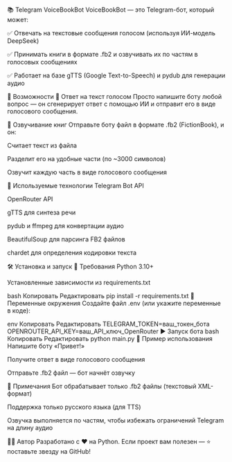 📚 Telegram VoiceBookBot
VoiceBookBot — это Telegram-бот, который может:

✅ Отвечать на текстовые сообщения голосом (используя ИИ-модель DeepSeek)

✅ Принимать книги в формате .fb2 и озвучивать их по частям в голосовых сообщениях

✅ Работает на базе gTTS (Google Text-to-Speech) и pydub для генерации аудио

🚀 Возможности
🤖 Ответ на текст голосом
Просто напишите боту любой вопрос — он сгенерирует ответ с помощью ИИ и отправит его в виде голосового сообщения.

📖 Озвучивание книг
Отправьте боту файл в формате .fb2 (FictionBook), и он:

Считает текст из файла

Разделит его на удобные части (по ~3000 символов)

Озвучит каждую часть в виде голосового сообщения

🧠 Используемые технологии
Telegram Bot API

OpenRouter API

gTTS для синтеза речи

pydub и ffmpeg для конвертации аудио

BeautifulSoup для парсинга FB2 файлов

chardet для определения кодировки текста

🛠 Установка и запуск
🔧 Требования
Python 3.10+

Установленные зависимости из requirements.txt

bash
Копировать
Редактировать
pip install -r requirements.txt
🧪 Переменные окружения
Создайте файл .env (или укажите переменные в коде):

env
Копировать
Редактировать
TELEGRAM_TOKEN=ваш_токен_бота
OPENROUTER_API_KEY=ваш_API_ключ_OpenRouter
▶️ Запуск бота
bash
Копировать
Редактировать
python main.py
📂 Пример использования
Напишите боту «Привет!»

Получите ответ в виде голосового сообщения

Отправьте .fb2 файл — бот начнёт озвучку

📌 Примечания
Бот обрабатывает только .fb2 файлы (текстовый XML-формат)

Поддержка только русского языка (для TTS)

Озвучка выполняется по частям, чтобы избежать ограничений Telegram на длину аудио

🧑‍💻 Автор
Разработано с ❤️ на Python.
Если проект вам полезен — ⭐️ поставьте звезду на GitHub!
